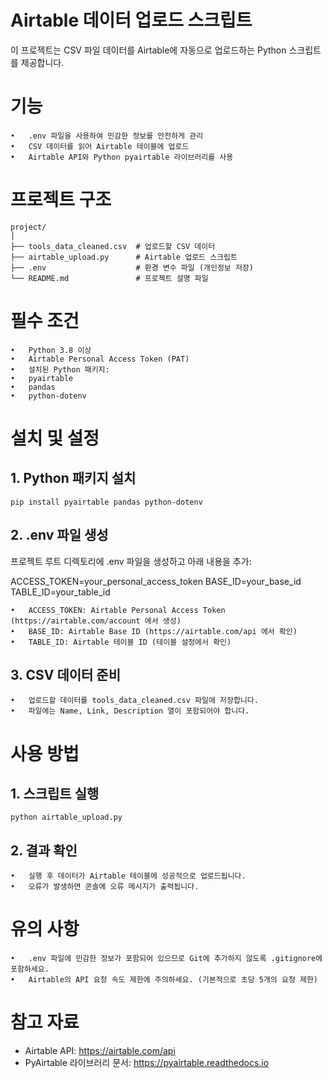 # Airtable 데이터 업로드 스크립트

이 프로젝트는 CSV 파일 데이터를 Airtable에 자동으로 업로드하는 Python 스크립트를 제공합니다.

# 기능
	•	.env 파일을 사용하여 민감한 정보를 안전하게 관리
	•	CSV 데이터를 읽어 Airtable 테이블에 업로드
	•	Airtable API와 Python pyairtable 라이브러리를 사용

# 프로젝트 구조
```
project/
│
├── tools_data_cleaned.csv  # 업로드할 CSV 데이터
├── airtable_upload.py      # Airtable 업로드 스크립트
├── .env                    # 환경 변수 파일 (개인정보 저장)
└── README.md               # 프로젝트 설명 파일
```

# 필수 조건
```
•	Python 3.8 이상
•	Airtable Personal Access Token (PAT)
•	설치된 Python 패키지:
•	pyairtable
•	pandas
•	python-dotenv
```

# 설치 및 설정

##	1.	Python 패키지 설치

`pip install pyairtable pandas python-dotenv`


##	2.	.env 파일 생성
프로젝트 루트 디렉토리에 .env 파일을 생성하고 아래 내용을 추가:

ACCESS_TOKEN=your_personal_access_token
BASE_ID=your_base_id
TABLE_ID=your_table_id

	•	ACCESS_TOKEN: Airtable Personal Access Token (https://airtable.com/account 에서 생성)
	•	BASE_ID: Airtable Base ID (https://airtable.com/api 에서 확인)
	•	TABLE_ID: Airtable 테이블 ID (테이블 설정에서 확인)

##	3.	CSV 데이터 준비
	•	업로드할 데이터를 tools_data_cleaned.csv 파일에 저장합니다.
	•	파일에는 Name, Link, Description 열이 포함되어야 합니다.

# 사용 방법

##	1.	스크립트 실행

`python airtable_upload.py`


##	2.	결과 확인
	•	실행 후 데이터가 Airtable 테이블에 성공적으로 업로드됩니다.
	•	오류가 발생하면 콘솔에 오류 메시지가 출력됩니다.

# 유의 사항

	•	.env 파일에 민감한 정보가 포함되어 있으므로 Git에 추가하지 않도록 .gitignore에 포함하세요.
	•	Airtable의 API 요청 속도 제한에 주의하세요. (기본적으로 초당 5개의 요청 제한)

# 참고 자료
- Airtable API: https://airtable.com/api
- PyAirtable 라이브러리 문서: https://pyairtable.readthedocs.io